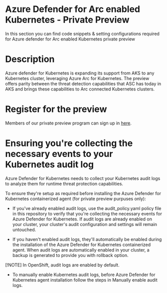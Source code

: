 # Azure Defender for Arc enabled Kubernetes - Private Preview
In this section you can find code snippets & setting configurations required for Azure defender for Arc enabled Kubernetes private preview 

# Description
Azure defender for Kubernetes is expanding its support from AKS to any Kubernetes cluster, leveraging Azure Arc for Kubernetes. The preview offers parity between the threat detection capabilities that ASC has today in AKS and brings these capabilities to Arc connected Kubernetes clusters.

# Register for the preview 

Members of our private preview program can sign up in [here](https://forms.office.com/Pages/ResponsePage.aspx?id=v4j5cvGGr0GRqy180BHbR29qPXYA7fJFpXjPCSwLwsNUNjVHR0ZVQzEwOEtMWFkxWFVSQzc3MVo5MC4u). 

# Ensuring you're collecting the necessary events to your Kubernetes audit log

Azure Defender for Kubernetes needs to collect your Kubernetes audit logs to analyze them for runtime threat protection capabilities.

To ensure they're setup as required before installing the Azure Defender for Kubernetes containerized agent (for private preview purpuses only):

* If you've already enabled audit logs, use the audit_policy.yaml policy file in this repository to verify that you're collecting the necessary events for Azure Defender for Kubernetes. If audit logs are already enabled on your cluster, your cluster's audit configuration and settings will remain untouched.

* If you haven't enabled audit logs, they'll automatically be enabled during the installation of the Azure Defender for Kubernetes containerized agent. When audit logs are automatically enabled in your cluster, a backup is generated to provide you with rollback option.

[!NOTE] In OpenShift, audit logs are enabled by default.

* To manually enable Kubernetes audit logs, before Azure Defender for Kubernetes agent installation follow the steps in Manually enable audit logs.
